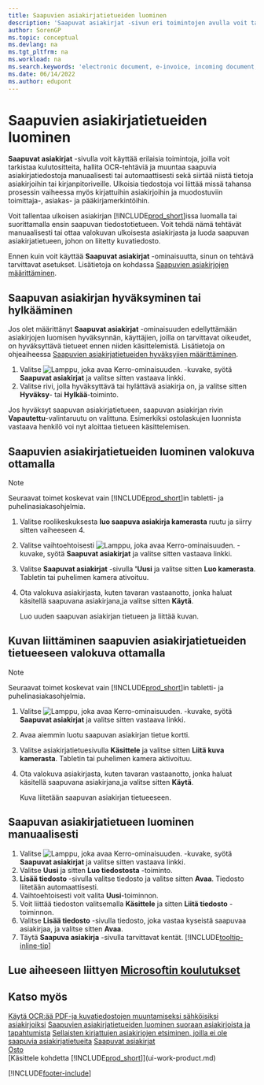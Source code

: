 ```yaml
---
title: Saapuvien asiakirjatietueiden luominen
description: 'Saapuvat asiakirjat -sivun eri toimintojen avulla voit tarkastella kulukuitteja, hallita OCR-tehtäviä, muuntaa saapuvia asiakirjatiedostoja ja liittää ulkoisia tiedostoja.'
author: SorenGP
ms.topic: conceptual
ms.devlang: na
ms.tgt_pltfrm: na
ms.workload: na
ms.search.keywords: 'electronic document, e-invoice, incoming document, OCR, ecommerce, document exchange, import invoice'
ms.date: 06/14/2022
ms.author: edupont
---
```

# <a name="create-incoming-document-records"></a>Saapuvien asiakirjatietueiden luominen

**Saapuvat asiakirjat** -sivulla voit käyttää erilaisia toimintoja, joilla voit tarkistaa kulutositteita, hallita OCR-tehtäviä ja muuntaa saapuvia asiakirjatiedostoja manuaalisesti tai automaattisesti sekä siirtää niistä tietoja asiakirjoihin tai kirjanpitoriveille. Ulkoisia tiedostoja voi liittää missä tahansa prosessin vaiheessa myös kirjattuihin asiakirjoihin ja muodostuviin toimittaja-, asiakas- ja pääkirjamerkintöihin.

Voit tallentaa ulkoisen asiakirjan [!INCLUDE[prod_short](includes/prod_short.md)]issa luomalla tai suorittamalla ensin saapuvan tiedostotietueen. Voit tehdä nämä tehtävät manuaalisesti tai ottaa valokuvan ulkoisesta asiakirjasta ja luoda saapuvan asiakirjatietueen, johon on liitetty kuvatiedosto.

Ennen kuin voit käyttää **Saapuvat asiakirjat** -ominaisuutta, sinun on tehtävä tarvittavat asetukset. Lisätietoja on kohdassa [Saapuvien asiakirjojen määrittäminen](across-how-setup-income-documents.md).

## <a name="approve-or-reject-an-incoming-document"></a>Saapuvan asiakirjan hyväksyminen tai hylkääminen

Jos olet määrittänyt **Saapuvat asiakirjat** -ominaisuuden edellyttämään asiakirjojen luomisen hyväksynnän, käyttäjien, joilla on tarvittavat oikeudet, on hyväksyttävä tietueet ennen niiden käsittelemistä. Lisätietoja on ohjeaiheessa [Saapuvien asiakirjatietueiden hyväksyjien määrittäminen](across-how-setup-income-documents.md#to-set-up-approvers-of-incoming-document-records).

1. Valitse ![Lamppu, joka avaa Kerro-ominaisuuden.](media/ui-search/search_small.png "Kerro, mitä haluat tehdä") -kuvake, syötä **Saapuvat asiakirjat** ja valitse sitten vastaava linkki.
2. Valitse rivi, jolla hyväksyttävä tai hylättävä asiakirja on, ja valitse sitten **Hyväksy**- tai **Hylkää**-toiminto.

Jos hyväksyt saapuvan asiakirjatietueen, saapuvan asiakirjan rivin **Vapautettu**-valintaruutu on valittuna. Esimerkiksi ostolaskujen luonnista vastaava henkilö voi nyt aloittaa tietueen käsittelemisen.

## <a name="create-an-incoming-document-record-by-taking-a-photo"></a>Saapuvien asiakirjatietueiden luominen valokuva ottamalla

> [!NOTE]  
> Seuraavat toimet koskevat vain [!INCLUDE[prod_short](includes/prod_short.md)]in tabletti- ja puhelinasiakasohjelmia.

1. Valitse roolikeskuksesta **luo saapuva asiakirja kamerasta** ruutu ja siirry sitten vaiheeseen 4.
2. Valitse vaihtoehtoisesti ![Lamppu, joka avaa Kerro-ominaisuuden.](media/ui-search/search_small.png "Kerro, mitä haluat tehdä") -kuvake, syötä **Saapuvat asiakirjat** ja valitse sitten vastaava linkki.
3. Valitse **Saapuvat asiakirjat** -sivulla **'Uusi** ja valitse sitten **Luo kamerasta**. Tabletin tai puhelimen kamera ativoituu.
4. Ota valokuva asiakirjasta, kuten tavaran vastaanotto, jonka haluat käsitellä saapuvana asiakirjana,ja valitse sitten **Käytä**.

    Luo uuden saapuvan asiakirjan tietueen ja liittää kuvan.

## <a name="attach-an-image-to-an-incoming-document-record-by-taking-a-photo"></a>Kuvan liittäminen saapuvien asiakirjatietueiden tietueeseen valokuva ottamalla

> [!NOTE]  
> Seuraavat toimet koskevat vain [!INCLUDE[prod_short](includes/prod_short.md)]in tabletti- ja puhelinasiakasohjelmia.

1. Valitse ![Lamppu, joka avaa Kerro-ominaisuuden.](media/ui-search/search_small.png "Kerro, mitä haluat tehdä") -kuvake, syötä **Saapuvat asiakirjat** ja valitse sitten vastaava linkki.
2. Avaa aiemmin luotu saapuvan asiakirjan tietue kortti.
3. Valitse asiakirjatietuesivulla **Käsittele** ja valitse sitten **Liitä kuva kamerasta**. Tabletin tai puhelimen kamera aktivoituu.
4. Ota valokuva asiakirjasta, kuten tavaran vastaanotto, jonka haluat käsitellä saapuvana asiakirjana,ja valitse sitten **Käytä**.

    Kuva liitetään saapuvan asiakirjan tietueeseen.

## <a name="create-an-incoming-document-record-manually"></a>Saapuvan asiakirjatietueen luominen manuaalisesti

1. Valitse ![Lamppu, joka avaa Kerro-ominaisuuden.](media/ui-search/search_small.png "Kerro, mitä haluat tehdä") -kuvake, syötä **Saapuvat asiakirjat** ja valitse sitten vastaava linkki.
2. Valitse **Uusi** ja sitten **Luo tiedostosta** -toiminto.  
3. **Lisää tiedosto** -sivulla valitse tiedosto ja valitse sitten **Avaa**. Tiedosto liitetään automaattisesti.
4. Vaihtoehtoisesti voit valita **Uusi**-toiminnon.
5. Voit liittää tiedoston valitsemalla **Käsittele** ja sitten **Liitä tiedosto** -toiminnon.
6. Valitse **Lisää tiedosto** -sivulla tiedosto, joka vastaa kyseistä saapuvaa asiakirjaa, ja valitse sitten **Avaa**.
7. Täytä **Saapuva asiakirja** -sivulla tarvittavat kentät. [!INCLUDE[tooltip-inline-tip](includes/tooltip-inline-tip_md.md)]

## <a name="see-related-microsoft-training"></a>Lue aiheeseen liittyen [Microsoftin koulutukset](/training/modules/incoming-documents-dynamics-365-business-central/)

## <a name="see-also"></a>Katso myös

[Käytä OCR:ää PDF-ja kuvatiedostojen muuntamiseksi sähköisiksi asiakirjoiksi](across-how-use-ocr-pdf-images-files.md)
[Saapuvien asiakirjatietueiden luominen suoraan asiakirjoista ja tapahtumista](across-how-connect-disconnect-income-document-records.md)
[Sellaisten kirjattujen asiakirjojen etsiminen, joilla ei ole saapuvia asiakirjatietueita](across-how-find-posted-documents-without-income-document-records.md)
[Saapuvat asiakirjat](across-income-documents.md)  
[Osto](purchasing-manage-purchasing.md)  
[Käsittele kohdetta [!INCLUDE[prod_short](includes/prod_short.md)]](ui-work-product.md)


[!INCLUDE[footer-include](includes/footer-banner.md)]
